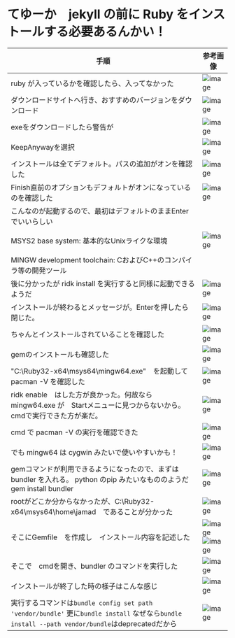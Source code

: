 <link rel="stylesheet" type="text/css" href="/assets/css/styles.css">

# てゆーか　jekyll の前に Ruby をインストールする必要あるんかい！

|手順|参考画像|
|-|-|
|ruby が入っているかを確認したら、入ってなかった|![image](https://github.com/jamad/jamad.github.io/assets/949913/dc437b23-81ff-4f23-bc0b-b3155ae0b2ac)|
|ダウンロードサイトへ行き、おすすめのバージョンをダウンロード|![image](https://github.com/jamad/jamad.github.io/assets/949913/31bad4b1-6d26-4cae-a968-9fe2e2b1ba8f)|
|exeをダウンロードしたら警告が|![image](https://github.com/jamad/jamad.github.io/assets/949913/642d8693-305c-41f1-b477-d2cab9da4981)|
|KeepAnywayを選択|![image](https://github.com/jamad/jamad.github.io/assets/949913/fb40fda2-f80a-4a8a-9e11-d89b6dd3c47c)|
|インストールは全てデフォルト。パスの追加がオンを確認した|![image](https://github.com/jamad/jamad.github.io/assets/949913/27d42233-920e-4274-89c7-8e7fa8f1cda1)|
|Finish直前のオプションもデフォルトがオンになっているのを確認した|![image](https://github.com/jamad/jamad.github.io/assets/949913/b57bc822-3f27-4235-a5eb-d0232c30a0f4)|
|こんなのが起動するので、最初はデフォルトのままEnterでいいらしい <br><br>MSYS2 base system: 基本的なUnixライクな環境<br><br>MINGW development toolchain: CおよびC++のコンパイラ等の開発ツール|![image](https://github.com/jamad/jamad.github.io/assets/949913/50292012-c971-47fa-81b4-89902c9e8457)|
|後に分かったが ridk install を実行すると同様に起動できるようだ|![image](https://github.com/jamad/jamad.github.io/assets/949913/cf428a5d-ee0d-4a9f-b30a-c9450be80eb5)|
|インストールが終わるとメッセージが。Enterを押したら閉じた。|![image](https://github.com/jamad/jamad.github.io/assets/949913/2c337a3b-7201-4499-b2d6-594014d97068)|
|ちゃんとインストールされていることを確認した|![image](https://github.com/jamad/jamad.github.io/assets/949913/c2ff6be5-27ae-4bbd-a6b0-94b6eee43dd8)|
|gemのインストールも確認した|![image](https://github.com/jamad/jamad.github.io/assets/949913/67fa8bab-cf3d-4d68-8948-50c856303e4f)|
|"C:\Ruby32-x64\msys64\mingw64.exe"　を起動して　pacman -V を確認した|![image](https://github.com/jamad/jamad.github.io/assets/949913/ea52e651-b34d-481b-a50e-5b67213ad638)|
|ridk enable　はした方が良かった。何故なら mingw64.exe が　Startメニューに見つからないから。cmdで実行できた方が楽だ。|![image](https://github.com/jamad/jamad.github.io/assets/949913/69f2822a-3a4c-467f-93ed-27d59bdbdd88)|
|cmd で pacman -V の実行を確認できた|![image](https://github.com/jamad/jamad.github.io/assets/949913/fe55aef7-ca5f-4d3d-b712-474d56e435a2)|
|でも mingw64 は cygwin みたいで使いやすいかも！|![image](https://github.com/jamad/jamad.github.io/assets/949913/02b065a4-1f5f-409a-b3e9-dbaf8ae9b6b5)|
|gemコマンドが利用できるようになったので、まずは bundler を入れる。 python のpip みたいなもののようだ　gem install bundler|![image](https://github.com/jamad/jamad.github.io/assets/949913/5694505a-4a64-4bfa-a4e7-13128222f2cf)|
|rootがどこか分からなかったが、C:\Ruby32-x64\msys64\home\jamad　であることが分かった|![image](https://github.com/jamad/jamad.github.io/assets/949913/f9ee4fe0-ec4e-4a0a-b3a1-8e8057f3eb68)|
|そこにGemfile　を作成し　インストール内容を記述した|![image](https://github.com/jamad/jamad.github.io/assets/949913/915dfb15-1fd7-4e69-a6c2-b049734e5fa8) <br> ![image](https://github.com/jamad/jamad.github.io/assets/949913/b9987910-e7d7-4112-ab28-fd71da9349e4)|
|そこで　cmdを開き、bundler のコマンドを実行した|![image](https://github.com/jamad/jamad.github.io/assets/949913/0e7b00ed-bdf3-48c4-b255-c4c55bf2e40d)|
|インストールが終了した時の様子はこんな感じ　|![image](https://github.com/jamad/jamad.github.io/assets/949913/f8513b31-e3ec-48f8-a70d-bc8cfdcd9194)|
|実行するコマンドは`bundle config set path 'vendor/bundle'` 更に`bundle install` なぜなら`bundle install --path vendor/bundle`はdeprecatedだから|![image](https://github.com/jamad/jamad.github.io/assets/949913/d03b70c8-372e-4d39-ae6b-37ceb31061d8)|

